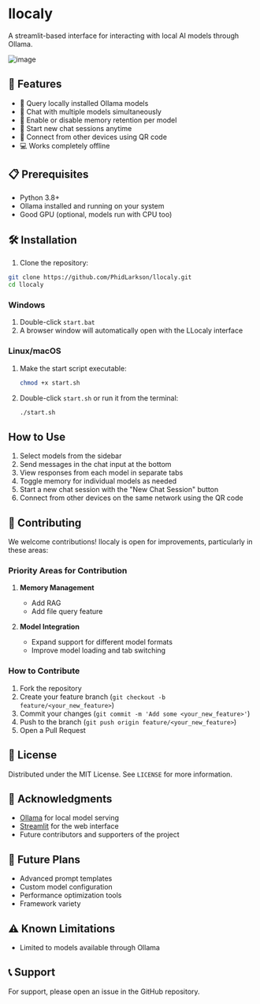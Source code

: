 # llocaly

A streamlit-based interface for interacting with local AI models through Ollama.

![image](https://github.com/user-attachments/assets/185f1a64-5cb9-40a6-ad59-72cca3cb55fd)



## 🚀 Features

- 🤖 Query locally installed Ollama models
- 📝 Chat with multiple models simultaneously
- 💾 Enable or disable memory retention per model
- 🔄 Start new chat sessions anytime
- 📱 Connect from other devices using QR code
- 💻 Works completely offline


## 📋 Prerequisites

- Python 3.8+
- Ollama installed and running on your system
- Good GPU (optional, models run with CPU too)

## 🛠️ Installation

1. Clone the repository:
```bash
git clone https://github.com/PhidLarkson/llocaly.git
cd llocaly
```

### Windows

1. Double-click `start.bat`
2. A browser window will automatically open with the LLocaly interface

### Linux/macOS

1. Make the start script executable:
   ```bash
   chmod +x start.sh
   ```
2. Double-click `start.sh` or run it from the terminal:
   ```bash
   ./start.sh
   ```

## How to Use

1. Select models from the sidebar
2. Send messages in the chat input at the bottom
3. View responses from each model in separate tabs
4. Toggle memory for individual models as needed
5. Start a new chat session with the "New Chat Session" button
6. Connect from other devices on the same network using the QR code


## 🤝 Contributing

We welcome contributions! llocaly is open for improvements, particularly in these areas:

### Priority Areas for Contribution

1. **Memory Management**
   - Add RAG 
   - Add file query feature

2. **Model Integration**
   - Expand support for different model formats
   - Improve model loading and tab switching

### How to Contribute

1. Fork the repository
2. Create your feature branch (`git checkout -b feature/<your_new_feature>`)
3. Commit your changes (`git commit -m 'Add some <your_new_feature>'`)
4. Push to the branch (`git push origin feature/<your_new_feature>`)
5. Open a Pull Request


## 📝 License

Distributed under the MIT License. See `LICENSE` for more information.

## 🙏 Acknowledgments

- [Ollama](https://ollama.com/) for local model serving
- [Streamlit](https://streamlit.io/) for the web interface
- Future contributors and supporters of the project

## 🔮 Future Plans

- Advanced prompt templates
- Custom model configuration
- Performance optimization tools
- Framework variety

## ⚠️ Known Limitations

- Limited to models available through Ollama


## 📞 Support

For support, please open an issue in the GitHub repository.
